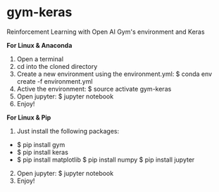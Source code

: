 # gym-keras
Reinforcement Learning with Open AI Gym's environment and Keras

**For Linux & Anaconda**
1. Open a terminal
2. cd into the cloned directory
3. Create a new environment using the environment.yml:
  $ conda env create -f environment.yml
4. Active the environment:
  $ source activate gym-keras
5. Open jupyter:
  $ jupyter notebook
6. Enjoy!

**For Linux & Pip**
1. Just install the following packages:
  - $ pip install gym
  - $ pip install keras
  - $ pip install matplotlib
  $ pip install numpy
  $ pip install jupyter 
2. Open jupyter:
  $ jupyter notebook
3. Enjoy!
  
